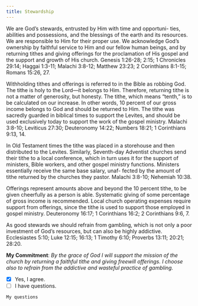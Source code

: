 ```yaml
---
title: Stewardship
---
```


We are God’s stewards, entrusted by Him with time and opportuni- ties, abilities and possessions, and the blessings of the earth and its resources. We are responsible to Him for their proper use. We acknowledge God’s ownership by faithful service to Him and our fellow human beings, and by returning tithes and giving offerings for the proclamation of His gospel and the support and growth of His church. Genesis 1:26-28; 2:15; 1 Chronicles 29:14; Haggai 1:3-11; Malachi 3:8-12; Matthew 23:23; 2 Corinthians 8:1-15; Romans 15:26, 27.

Withholding tithes and offerings is referred to in the Bible as robbing God. The tithe is holy to the Lord—it belongs to Him. Therefore, returning tithe is not a matter of generosity, but honesty. The tithe, which means “tenth,” is to be calculated on our increase. In other words, 10 percent of our gross income belongs to God and should be returned to Him. The tithe was sacredly guarded in biblical times to support the Levites, and should be used exclusively today to support the work of the gospel ministry. Malachi 3:8-10; Leviticus 27:30; Deuteronomy 14:22; Numbers 18:21; 1 Corinthians 9:13, 14.

In Old Testament times the tithe was placed in a storehouse and then distributed to the Levites. Similarly, Seventh-day Adventist churches send their tithe to a local conference, which in turn uses it for the support of ministers, Bible workers, and other gospel ministry functions. Ministers essentially receive the same base salary, unaf- fected by the amount of tithe returned by the churches they pastor. Malachi 3:8-10; Nehemiah 10:38.

Offerings represent amounts above and beyond the 10 percent tithe, to be given cheerfully as a person is able. Systematic giving of some percentage of gross income is recommended. Local church operating expenses require support from offerings, since the tithe is used to support those employed in gospel ministry. Deuteronomy 16:17; 1 Corinthians 16:2; 2 Corinthians 9:6, 7.

As good stewards we should refrain from gambling, which is not only a poor investment of God’s resources, but can also be highly addictive. Ecclesiastes 5:10; Luke 12:15; 16:13; 1 Timothy 6:10; Proverbs 13:11; 20:21; 28:20.

**My Commitment**: _By the grace of God I will support the mission of the church by returning a faithful tithe and giving freewill offerings. I choose also to refrain from the addictive and wasteful practice of gambling._

- [x] Yes, I agree.
- [ ] I have questions.

`My questions`